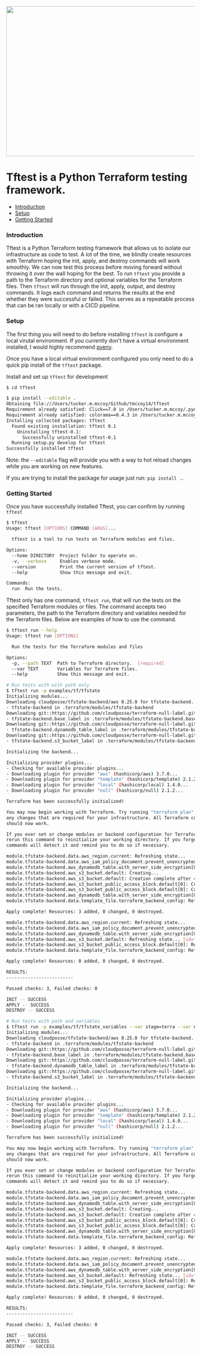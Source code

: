 <img src="assets/tftest_logo.png" width="1000" height="400" />

# Tftest is a Python Terraform testing framework.

- [Introduction](#introduction)
- [Setup](#setup)
- [Getting Started](#getting-started)

### Introduction

Tftest is a Python Terraform testing framework that allows us to isolate our infrastructure as code to test. A lot of the time, we blindly create resources with Terraform hoping the init, apply, and destroy commands will work smoothly. We can now test this process before moving forward without throwing it over the wall hoping for the best. To run `tftest` you provide a path to the Terraform directory and optional variables for the Terraform files. Then `tftest` will run through the init, apply, output, and destroy commands. It logs each command and returns the results at the end whether they were successful or failed. This serves as a repeatable process that can be ran locally or with a CICD pipeline.

### Setup

The first thing you will need to do before installing `tftest` is configure a local virutal environment. If you currently don't have a virtual environment installed, I would highly recommend [pyenv](https://github.com/pyenv/pyenv).

Once you have a local virtual environment configured you only need to do a quick pip install of the `tftest` package.

Install and set up `tftest` for development

```sh
$ cd tftest

$ pip install --editable .
Obtaining file:///Users/tucker.m.mccoy/Github/tmccoy14/tftest
Requirement already satisfied: Click==7.0 in /Users/tucker.m.mccoy/.pyenv/versions/3.7.3/envs/tftestcli/lib/python3.7/site-packages (from tftest==0.1) (7.0)
Requirement already satisfied: colorama==0.4.3 in /Users/tucker.m.mccoy/.pyenv/versions/3.7.3/envs/tftestcli/lib/python3.7/site-packages (from tftest==0.1) (0.4.3)
Installing collected packages: tftest
  Found existing installation: tftest 0.1
    Uninstalling tftest-0.1:
      Successfully uninstalled tftest-0.1
  Running setup.py develop for tftest
Successfully installed tftest
```

Note: the `--editable` flag will provide you with a way to hot reload changes
while you are working on new features.

If you are trying to install the package for usage just run: `pip install .`.

### Getting Started

Once you have successfully installed Tftest, you can confirm by running `tftest`

```sh
$ tftest
Usage: tftest [OPTIONS] COMMAND [ARGS]...

  tftest is a tool to run tests on Terraform modules and files.

Options:
  --home DIRECTORY  Project folder to operate on.
  -v, --verbose     Enables verbose mode.
  --version         Print the current version of tftest.
  --help            Show this message and exit.

Commands:
  run  Run the tests.
```

Tftest only has one command, `tftest run`, that will run the tests on the specified Terraform modules or files. The command accepts two parameters, the path to the Terraform directory and variables needed for the Terraform files. Below are examples of how to use the command.

```sh
$ tftest run --help
Usage: tftest run [OPTIONS]

  Run the tests for the Terraform modules and files

Options:
  -p, --path TEXT  Path to Terraform directory.  [required]
  --var TEXT       Variables for Terraform files.
  --help           Show this message and exit.
```

```sh
# Run tests with with path only
$ tftest run -p examples/tf/tfstate
Initializing modules...
Downloading cloudposse/tfstate-backend/aws 0.25.0 for tfstate-backend...
- tfstate-backend in .terraform/modules/tfstate-backend
Downloading git::https://github.com/cloudposse/terraform-null-label.git?ref=tags/0.17.0 for tfstate-backend.base_label...
- tfstate-backend.base_label in .terraform/modules/tfstate-backend.base_label
Downloading git::https://github.com/cloudposse/terraform-null-label.git?ref=tags/0.17.0 for tfstate-backend.dynamodb_table_label...
- tfstate-backend.dynamodb_table_label in .terraform/modules/tfstate-backend.dynamodb_table_label
Downloading git::https://github.com/cloudposse/terraform-null-label.git?ref=tags/0.17.0 for tfstate-backend.s3_bucket_label...
- tfstate-backend.s3_bucket_label in .terraform/modules/tfstate-backend.s3_bucket_label

Initializing the backend...

Initializing provider plugins...
- Checking for available provider plugins...
- Downloading plugin for provider "aws" (hashicorp/aws) 3.7.0...
- Downloading plugin for provider "template" (hashicorp/template) 2.1.2...
- Downloading plugin for provider "local" (hashicorp/local) 1.4.0...
- Downloading plugin for provider "null" (hashicorp/null) 2.1.2...

Terraform has been successfully initialized!

You may now begin working with Terraform. Try running "terraform plan" to see
any changes that are required for your infrastructure. All Terraform commands
should now work.

If you ever set or change modules or backend configuration for Terraform,
rerun this command to reinitialize your working directory. If you forget, other
commands will detect it and remind you to do so if necessary.

module.tfstate-backend.data.aws_region.current: Refreshing state...
module.tfstate-backend.data.aws_iam_policy_document.prevent_unencrypted_uploads[0]: Refreshing state...
module.tfstate-backend.aws_dynamodb_table.with_server_side_encryption[0]: Creating...
module.tfstate-backend.aws_s3_bucket.default: Creating...
module.tfstate-backend.aws_s3_bucket.default: Creation complete after 4s [id=test-tfstate-terra-testing-terraform-state]
module.tfstate-backend.aws_s3_bucket_public_access_block.default[0]: Creating...
module.tfstate-backend.aws_s3_bucket_public_access_block.default[0]: Creation complete after 0s [id=test-tfstate-terra-testing-terraform-state]
module.tfstate-backend.aws_dynamodb_table.with_server_side_encryption[0]: Creation complete after 7s [id=test-tfstate-terra-testing-terraform-state-lock]
module.tfstate-backend.data.template_file.terraform_backend_config: Refreshing state...

Apply complete! Resources: 3 added, 0 changed, 0 destroyed.

module.tfstate-backend.data.aws_region.current: Refreshing state...
module.tfstate-backend.data.aws_iam_policy_document.prevent_unencrypted_uploads[0]: Refreshing state...
module.tfstate-backend.aws_dynamodb_table.with_server_side_encryption[0]: Refreshing state... [id=test-tfstate-terra-testing-terraform-state-lock]
module.tfstate-backend.aws_s3_bucket.default: Refreshing state... [id=test-tfstate-terra-testing-terraform-state]
module.tfstate-backend.aws_s3_bucket_public_access_block.default[0]: Refreshing state... [id=test-tfstate-terra-testing-terraform-state]
module.tfstate-backend.data.template_file.terraform_backend_config: Refreshing state...

Apply complete! Resources: 0 added, 0 changed, 0 destroyed.

RESULTS:
-------------------------

Passed checks: 3, Failed checks: 0

INIT -- SUCCESS
APPLY -- SUCCESS
DESTROY -- SUCCESS
```

```sh
# Run tests with path and variables
$ tftest run -p examples/tf/tfstate_variables --var stage=terra --var name=testing
Initializing modules...
Downloading cloudposse/tfstate-backend/aws 0.25.0 for tfstate-backend...
- tfstate-backend in .terraform/modules/tfstate-backend
Downloading git::https://github.com/cloudposse/terraform-null-label.git?ref=tags/0.17.0 for tfstate-backend.base_label...
- tfstate-backend.base_label in .terraform/modules/tfstate-backend.base_label
Downloading git::https://github.com/cloudposse/terraform-null-label.git?ref=tags/0.17.0 for tfstate-backend.dynamodb_table_label...
- tfstate-backend.dynamodb_table_label in .terraform/modules/tfstate-backend.dynamodb_table_label
Downloading git::https://github.com/cloudposse/terraform-null-label.git?ref=tags/0.17.0 for tfstate-backend.s3_bucket_label...
- tfstate-backend.s3_bucket_label in .terraform/modules/tfstate-backend.s3_bucket_label

Initializing the backend...

Initializing provider plugins...
- Checking for available provider plugins...
- Downloading plugin for provider "aws" (hashicorp/aws) 3.7.0...
- Downloading plugin for provider "template" (hashicorp/template) 2.1.2...
- Downloading plugin for provider "local" (hashicorp/local) 1.4.0...
- Downloading plugin for provider "null" (hashicorp/null) 2.1.2...

Terraform has been successfully initialized!

You may now begin working with Terraform. Try running "terraform plan" to see
any changes that are required for your infrastructure. All Terraform commands
should now work.

If you ever set or change modules or backend configuration for Terraform,
rerun this command to reinitialize your working directory. If you forget, other
commands will detect it and remind you to do so if necessary.

module.tfstate-backend.data.aws_region.current: Refreshing state...
module.tfstate-backend.data.aws_iam_policy_document.prevent_unencrypted_uploads[0]: Refreshing state...
module.tfstate-backend.aws_dynamodb_table.with_server_side_encryption[0]: Creating...
module.tfstate-backend.aws_s3_bucket.default: Creating...
module.tfstate-backend.aws_s3_bucket.default: Creation complete after 4s [id=test-tfstate-terra-testing-terraform-state]
module.tfstate-backend.aws_s3_bucket_public_access_block.default[0]: Creating...
module.tfstate-backend.aws_s3_bucket_public_access_block.default[0]: Creation complete after 0s [id=test-tfstate-terra-testing-terraform-state]
module.tfstate-backend.aws_dynamodb_table.with_server_side_encryption[0]: Creation complete after 7s [id=test-tfstate-terra-testing-terraform-state-lock]
module.tfstate-backend.data.template_file.terraform_backend_config: Refreshing state...

Apply complete! Resources: 3 added, 0 changed, 0 destroyed.

module.tfstate-backend.data.aws_region.current: Refreshing state...
module.tfstate-backend.data.aws_iam_policy_document.prevent_unencrypted_uploads[0]: Refreshing state...
module.tfstate-backend.aws_dynamodb_table.with_server_side_encryption[0]: Refreshing state... [id=test-tfstate-terra-testing-terraform-state-lock]
module.tfstate-backend.aws_s3_bucket.default: Refreshing state... [id=test-tfstate-terra-testing-terraform-state]
module.tfstate-backend.aws_s3_bucket_public_access_block.default[0]: Refreshing state... [id=test-tfstate-terra-testing-terraform-state]
module.tfstate-backend.data.template_file.terraform_backend_config: Refreshing state...

Apply complete! Resources: 0 added, 0 changed, 0 destroyed.

RESULTS:
-------------------------

Passed checks: 3, Failed checks: 0

INIT -- SUCCESS
APPLY -- SUCCESS
DESTROY -- SUCCESS
```
